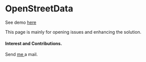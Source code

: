 # OpenStreetData

See demo [here](http://postalstreetdata.appspot.com)

This page is mainly for opening issues and enhancing the solution.

#### Interest and Contributions.
Send <a href="mailto:belvinosa@gmail.com?Subject=Interest%20and%20Support" target="_top"> me </a>a mail.
